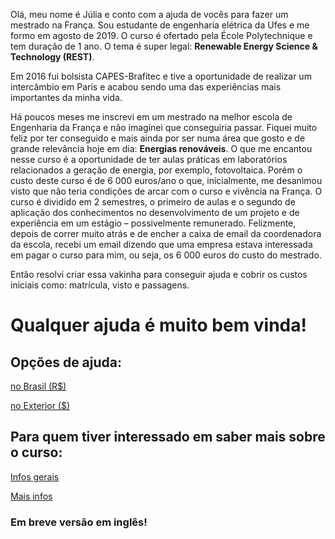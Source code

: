 Olá, meu nome é Júlia e conto com a ajuda de vocês para fazer um mestrado na França. Sou estudante de engenharia elétrica da Ufes e me formo em agosto de 2019. O curso é ofertado pela École Polytechnique e tem duração de 1 ano. O tema é super legal: **Renewable Energy Science & Technology (REST)**.

Em 2016 fui bolsista CAPES-Brafitec e tive a oportunidade de realizar um intercâmbio em Paris e acabou sendo uma das experiências mais importantes da minha vida.

Há poucos meses me inscrevi em um mestrado na melhor escola de Engenharia da França e não imaginei que conseguiria passar. Fiquei muito feliz por ter conseguido e mais ainda por ser numa área que gosto e de grande relevância hoje em dia: **Energias renováveis**. O que me encantou nesse curso é a oportunidade de ter aulas práticas em laboratórios relacionados a geração de energia, por exemplo, fotovoltaica. Porém o custo deste curso é de 6 000 euros/ano o que, inicialmente, me desanimou visto que não teria condições de arcar com o curso e vivência na França. O curso é dividido em 2 semestres, o primeiro de aulas e o segundo de aplicação dos conhecimentos no desenvolvimento de um projeto e de experiência em um estágio – possivelmente remunerado. Felizmente, depois de correr muito atrás e de encher a caixa de email da coordenadora da escola, recebi um email dizendo que uma empresa estava interessada em pagar o curso para mim, ou seja, os 6 000 euros do custo do mestrado.

Então resolvi criar essa vakinha para conseguir ajuda e cobrir os custos iniciais como: matrícula, visto e passagens.

# Qualquer ajuda é muito bem vinda!

## Opções de ajuda:

  [no Brasil (R$)](http://vaka.me/627454)
  
  [no Exterior ($)](http://vaka.me/627454)


## Para quem tiver interessado em saber mais sobre o curso:

 [Infos gerais](https://www.polytechnique.edu/fr/master-energie)
 
 [Mais infos](https://portail.polytechnique.edu/master-renewable-energy-science-and-technology/)


### Em breve versão em inglês!
